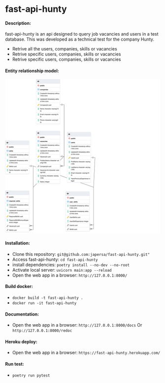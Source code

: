 # fast-api-hunty

#### Description:

fast-api-hunty is an api designed to query job vacancies and users in a test database. This was developed as a technical test for the company Hunty.

- Retrive all the users, companies, skills or vacancies
- Retrive specific users, companies, skills or vacancies
- Retrive specific users, companies, skills or vacancies

#### Entity relationship model:

<img src="https://github.com/japersa/fast-api-hunty/blob/9592bcedd8024cc5077c148efce6192cf698c166/model.png" />

#### Installation:

- Clone this repository: `git@github.com:japersa/fast-api-hunty.git"`
- Access fast-api-hunty: `cd fast-api-hunty`
- install dependencies: `poetry install --no-dev --no-root`
- Activate local server: `uvicorn main:app --reload `
- Open the web app in a browser: `http://127.0.0.1:8000/`

#### Build docker:

- `docker build -t fast-api-hunty .`
- `docker run -it fast-api-hunty`

#### Documentation:

- Open the web app in a browser: `http://127.0.0.1:8000/docs` Or `http://127.0.0.1:8000/redoc`

#### Heroku deploy:

- Open the web app in a browser: `https://fast-api-hunty.herokuapp.com/`

#### Run test:

- `poetry run pytest`
